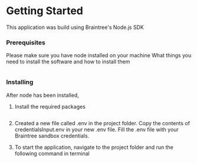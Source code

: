 # Getting Started

This application was build using Braintree's Node.js SDK

### Prerequisites

Please make sure you have node installed on your machine
What things you need to install the software and how to install them

```Node installation: https://nodejs.org/en/download/
```

### Installing
After node has been installed,

1. Install the required packages

```npm install
```

2. Created a new file called .env in the project folder. Copy the contents of credentialsInput.env in your new .env file. Fill the .env file with your Braintree sandbox credentials.

3. To start the application, navigate to the project folder and run the following command in terminal

```npm start
```
